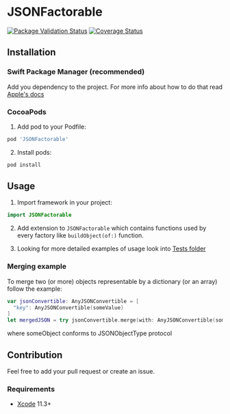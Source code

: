 # JSONFactorable


[![Package Validation Status](https://github.com/railwaymen/JSONFactorable/workflows/Package%20Validation/badge.svg)](https://github.com/railwaymen/JSONFactorable/actions)
[![Coverage Status](https://coveralls.io/repos/github/railwaymen/JSONFactorable/badge.svg?branch=master)](https://coveralls.io/github/railwaymen/JSONFactorable?branch=master)

## Installation

### Swift Package Manager (recommended)

Add you dependency to the project. For more info about how to do that read [Apple's docs](https://developer.apple.com/documentation/xcode/adding_package_dependencies_to_your_app)

### CocoaPods

1. Add pod to your Podfile:

  ```ruby
  pod 'JSONFactorable'
  ```

2. Install pods:

  ```bash
  pod install
  ```

## Usage

1. Import framework in your project:

  ```swift
  import JSONFactorable
  ```

2. Add extension to `JSONFactorable` which contains functions used by every factory like `buildObject(of:)` function.

3. Looking for more detailed examples of usage look into [Tests folder](./Tests/JSONFactorableTests)

### Merging example

To merge two (or more) objects representable by a dictionary (or an array) follow the example:

```swift
var jsonConvertible: AnyJSONConvertible = [
  "key": AnyJSONConvertible(someValue)
]
let mergedJSON = try jsonConvertible.merge(with: AnyJSONConvertible(someObject))
```

where someObject conforms to JSONObjectType protocol

## Contribution

Feel free to add your pull request or create an issue.

### Requirements

- [Xcode](https://developer.apple.com/xcode/) 11.3+
